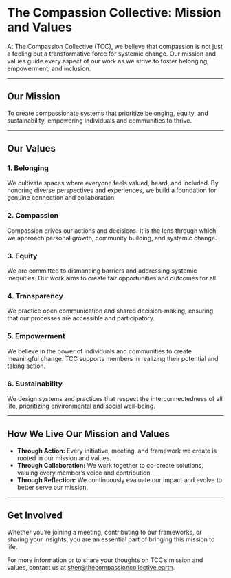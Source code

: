 # The Compassion Collective: Mission and Values

At The Compassion Collective (TCC), we believe that compassion is not just a feeling but a transformative force for systemic change. Our mission and values guide every aspect of our work as we strive to foster belonging, empowerment, and inclusion.

---

## Our Mission
To create compassionate systems that prioritize belonging, equity, and sustainability, empowering individuals and communities to thrive.

---

## Our Values

### 1. **Belonging**
We cultivate spaces where everyone feels valued, heard, and included. By honoring diverse perspectives and experiences, we build a foundation for genuine connection and collaboration.

### 2. **Compassion**
Compassion drives our actions and decisions. It is the lens through which we approach personal growth, community building, and systemic change.

### 3. **Equity**
We are committed to dismantling barriers and addressing systemic inequities. Our work aims to create fair opportunities and outcomes for all.

### 4. **Transparency**
We practice open communication and shared decision-making, ensuring that our processes are accessible and participatory.

### 5. **Empowerment**
We believe in the power of individuals and communities to create meaningful change. TCC supports members in realizing their potential and taking action.

### 6. **Sustainability**
We design systems and practices that respect the interconnectedness of all life, prioritizing environmental and social well-being.

---

## How We Live Our Mission and Values
- **Through Action:** Every initiative, meeting, and framework we create is rooted in our mission and values.
- **Through Collaboration:** We work together to co-create solutions, valuing every member’s voice and contribution.
- **Through Reflection:** We continuously evaluate our impact and evolve to better serve our mission.

---

## Get Involved
Whether you’re joining a meeting, contributing to our frameworks, or sharing your insights, you are an essential part of bringing this mission to life.

For more information or to share your thoughts on TCC’s mission and values, contact us at [sher@thecompassioncollective.earth](mailto:sher@thecompassioncollective.earth).

